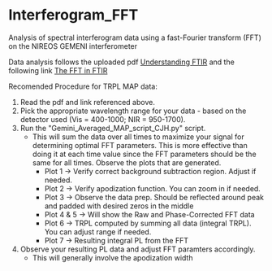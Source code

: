 # Interferogram_FFT
Analysis of spectral interferogram data using a fast-Fourier transform (FFT) on the NIREOS GEMENI interferometer

Data analysis follows the uploaded pdf [Understanding FTIR](https://github.com/HagesLab/Interferogram_FFT/blob/main/Understanding_FTIR.pdf) and the following link
[The FFT in FTIR](https://www.essentialftir.com/fftTutorial.html#:~:text=The%20Fast%20Fourier%20Transform%20(FFT)%20applied%20to%20FTIR%20Data&text=The%20starting%20point%20is%20the,point%2C%20or%20%27ZPD%27)

Recomended Procedure for TRPL MAP data:
1) Read the pdf and link referenced above.
3) Pick the appropriate wavelength range for your data - based on the detector used (Vis = 400-1000; NIR = 950-1700).
4) Run the "Gemini_Averaged_MAP_script_CJH.py" script.
      - This will sum the data over all times to maximize your signal for determining optimal FFT parameters. This is more effective than doing it at each time value since the FFT parameters should be the same for all times. Observe the plots that are generated.
          - Plot 1 -> Verify correct background subtraction region. Adjust if needed.
          - Plot 2 -> Verify apodization function. You can zoom in if needed.
          - Plot 3 -> Observe the data prep. Should be reflected around peak and padded with desired zeros in the middle
          - Plot 4 & 5 -> Will show the Raw and Phase-Corrected FFT data
          - Plot 6 -> TRPL computed by summing all data (integral TRPL). You can adjust range if needed.
          - Plot 7 -> Resulting integral PL from the FFT
 3) Observe your resulting PL data and adjust FFT paramters accordingly. 
      - This will generally involve the apodization width    
